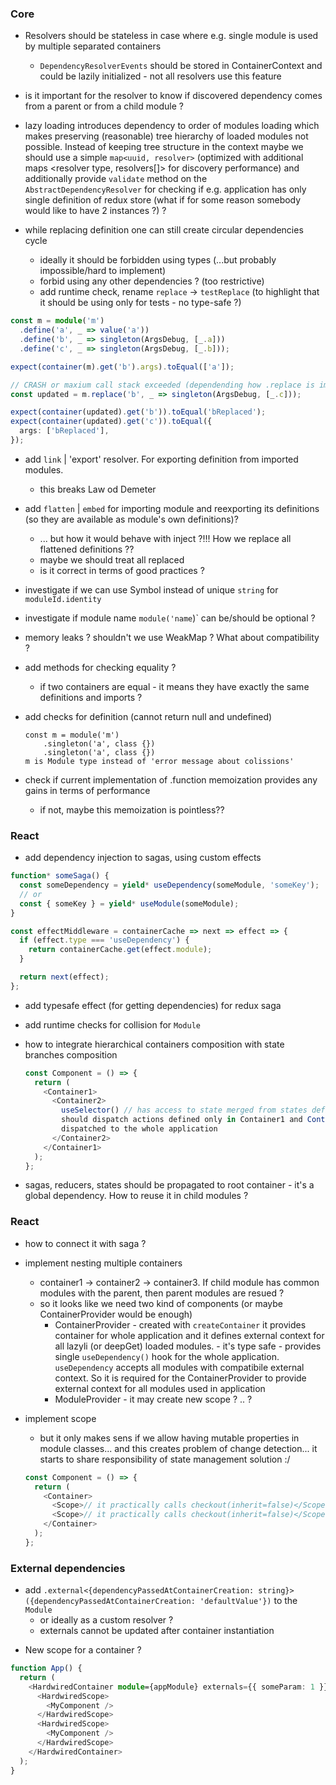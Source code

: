 ### Core

- Resolvers should be stateless in case where e.g. single module is used by multiple separated containers

  - `DependencyResolverEvents` should be stored in ContainerContext and could be lazily initialized - not all
    resolvers use this feature

- is it important for the resolver to know if discovered dependency comes from a parent or from a child module ?

- lazy loading introduces dependency to order of modules loading which makes preserving (reasonable) tree hierarchy of loaded modules
  not possible. Instead of keeping tree structure in the context maybe we should use a simple `map<uuid, resolver>`
  (optimized with additional maps <resolver type, resolvers[]> for discovery performance) and additionally provide `validate` method on the
  `AbstractDependencyResolver` for checking if e.g. application has only single definition of redux store (what if for some
  reason somebody would like to have 2 instances ?) ?

- while replacing definition one can still create circular dependencies cycle
  - ideally it should be forbidden using types (...but probably impossible/hard to implement)
  - forbid using any other dependencies ? (too restrictive)
  - add runtime check, rename `replace` -> `testReplace` (to highlight that it should be using only for tests - no type-safe ?)

```typescript
const m = module('m')
  .define('a', _ => value('a'))
  .define('b', _ => singleton(ArgsDebug, [_.a]))
  .define('c', _ => singleton(ArgsDebug, [_.b]));

expect(container(m).get('b').args).toEqual(['a']);

// CRASH or maxium call stack exceeded (dependending how .replace is implemented on ImmutableSet)
const updated = m.replace('b', _ => singleton(ArgsDebug, [_.c]));

expect(container(updated).get('b')).toEqual('bReplaced');
expect(container(updated).get('c')).toEqual({
  args: ['bReplaced'],
});
```

- add `link` | 'export' resolver. For exporting definition from imported modules.

  - this breaks Law od Demeter

- add `flatten` | `embed` for importing module and reexporting its definitions (so they are available as module's own definitions)?

  - ... but how it would behave with inject ?!!! How we replace all flattened definitions ??
  - maybe we should treat all replaced
  - is it correct in terms of good practices ?

- investigate if we can use Symbol instead of unique `string` for `moduleId.identity`
- investigate if module name `module('name`)` can be/should be optional ?
- memory leaks ? shouldn't we use WeakMap ? What about compatibility ?

- add methods for checking equality ?
  - if two containers are equal - it means they have exactly the same definitions and imports ?
- add checks for definition (cannot return null and undefined)

  ```
  const m = module('m')
      .singleton('a', class {})
      .singleton('a', class {})
  m is Module type instead of 'error message about colissions'
  ```

- check if current implementation of .function memoization provides any gains in terms of performance

  - if not, maybe this memoization is pointless??


### React 

- add dependency injection to sagas, using custom effects

```typescript
function* someSaga() {
  const someDependency = yield* useDependency(someModule, 'someKey');
  // or
  const { someKey } = yield* useModule(someModule);
}
```

```typescript
const effectMiddleware = containerCache => next => effect => {
  if (effect.type === 'useDependency') {
    return containerCache.get(effect.module);
  }

  return next(effect);
};
```

- add typesafe effect (for getting dependencies) for redux saga

- add runtime checks for collision for `Module`

- how to integrate hierarchical containers composition with state branches composition

  ```typescript jsx
  const Component = () => {
    return (
      <Container1>
        <Container2>
          useSelector() // has access to state merged from states defined in Container1 and in Container2 dispatch() //
          should dispatch actions defined only in Container1 and Container2 (to corresponding sagas) or should be
          dispatched to the whole application
        </Container2>
      </Container1>
    );
  };
  ```

- sagas, reducers, states should be propagated to root container - it's a global dependency. How to reuse it in child modules ?

### React

- how to connect it with saga ?

- implement nesting multiple containers

  - container1 -> container2 -> container3. If child module has common modules with the parent, then parent modules are resued ?
  - so it looks like we need two kind of components (or maybe ContainerProvider would be enough)
    - ContainerProvider - created with `createContainer` it provides container for whole application and it defines
      external context for all lazyli (or deepGet) loaded modules. - it's type safe - provides single `useDependency()` hook for the whole application. `useDependency` accepts all modules
      with compatibile external context. So it is required for the ContainerProvider to provide external context
      for all modules used in application
    - ModuleProvider - it may create new scope ? .. ?

- implement scope

  - but it only makes sens if we allow having mutable properties in module classes... and this creates problem
    of change detection... it starts to share responsibility of state management solution :/

  ```typescript jsx
  const Component = () => {
    return (
      <Container>
        <Scope>// it practically calls checkout(inherit=false)</Scope>
        <Scope>// it practically calls checkout(inherit=false)</Scope>
      </Container>
    );
  };
  ```

### External dependencies

- add `.external<{dependencyPassedAtContainerCreation: string}>({dependencyPassedAtContainerCreation: 'defaultValue'})` to the `Module`
  - or ideally as a custom resolver ?
  - externals cannot be updated after container instantiation

* New scope for a container ?

```typescript jsx
function App() {
  return (
    <HardwiredContainer module={appModule} externals={{ someParam: 1 }}>
      <HardwiredScope>
        <MyComponent />
      </HardwiredScope>
      <HardwiredScope>
        <MyComponent />
      </HardwiredScope>
    </HardwiredContainer>
  );
}
```
